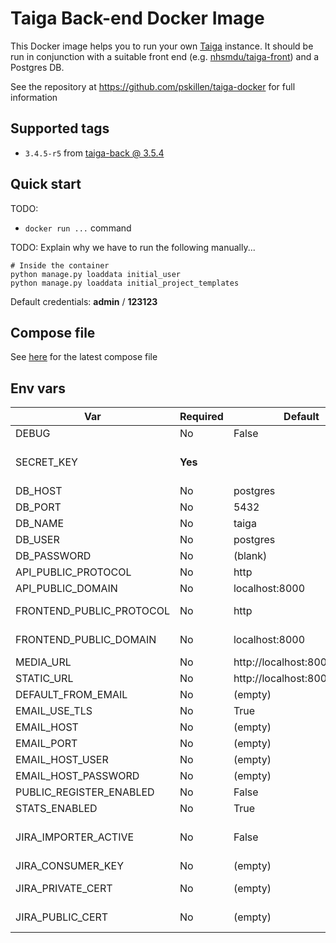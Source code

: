 # Taiga Back-end Docker Image

This Docker image helps you to run your own [Taiga](https://taiga.io) instance. It should be run in conjunction
with a suitable front end (e.g. [nhsmdu/taiga-front](https://hub.docker.com/r/nhsmdu/taiga-front/)) and a Postgres DB.

See the repository at https://github.com/pskillen/taiga-docker for full information

## Supported tags

* `3.4.5-r5` from [taiga-back @ 3.5.4](https://github.com/taigaio/taiga-back/tree/3.4.5)

## Quick start

TODO:
* `docker run ...` command

TODO: Explain why we have to run the following manually...

```
# Inside the container
python manage.py loaddata initial_user
python manage.py loaddata initial_project_templates
```

Default credentials: **admin** / **123123**

## Compose file

See [here](https://github.com/pskillen/taiga-docker/blob/master/docker-compose.yaml) for the latest compose file

## Env vars

| Var | Required | Default | Info |
|---|---|---|---|
| DEBUG | No | False | See [Django DEBUG](https://docs.djangoproject.com/en/2.1/ref/settings/#std:setting-DEBUG) |
| SECRET_KEY | **Yes** |  | Must be set to a secure, random, **secret** value. See Django [SECRET_KEY](https://docs.djangoproject.com/en/2.1/ref/settings/#std:setting-SECRET_KEY) |
| DB_HOST | No | postgres |  |
| DB_PORT | No | 5432 |  |
| DB_NAME | No | taiga |  |
| DB_USER | No | postgres |  |
| DB_PASSWORD | No | (blank) |  |
| API_PUBLIC_PROTOCOL | No | http |  |
| API_PUBLIC_DOMAIN | No | localhost:8000 |  |
| FRONTEND_PUBLIC_PROTOCOL | No | http | Used to generate URLs in emails, etc |
| FRONTEND_PUBLIC_DOMAIN | No | localhost:8000 | Used to generate URLs in emails, etc |
| MEDIA_URL | No | http://localhost:8000/media/ | **Must** end with a / |
| STATIC_URL | No | http://localhost:8000/static/ | **Must** end with a / |
| DEFAULT_FROM_EMAIL | No | (empty) |  |
| EMAIL_USE_TLS | No | True |  |
| EMAIL_HOST | No | (empty) |  |
| EMAIL_PORT | No | (empty) |  |
| EMAIL_HOST_USER | No | (empty) |  |
| EMAIL_HOST_PASSWORD | No | (empty) |  |
| PUBLIC_REGISTER_ENABLED | No | False | Enable public registrations? |
| STATS_ENABLED | No | True |  |
| JIRA_IMPORTER_ACTIVE | No | False | See https://taigaio.github.io/taiga-doc/dist/setup-faqs.html |
| JIRA_CONSUMER_KEY | No | (empty) | Name of cert? |
| JIRA_PRIVATE_CERT | No | (empty) | Contents of private key file (not filename) |
| JIRA_PUBLIC_CERT | No | (empty) | Contents of public key file (not filename) |
